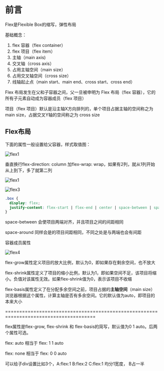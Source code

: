 # 前言

Flex是Flexible Box的缩写，弹性布局

基础概念：

1. flex 容器（flex container）
2. flex 项目（flex item）
3. 主轴（main axis)
4. 交叉轴（cross axis）
5. 占用主轴空间（main size）
6. 占用交叉轴空间（cross size）
7. 线轴起止点（main start、main end、cross start、cross end）

Flex 布局发生在父和子容器之间，父一旦被申明为 Flex 布局（flex 容器），它的所有子元素自动成为容器成员（flex 项目）

项目（flex 项目）默认是沿主轴X方向排列的，单个项目占据主轴的空间称之为 main size，占据交叉Y轴的空间称之为 cross size

## Flex布局

下面的属性一般设置给父容器，样式取值图：

![flex1](https://imgs.luckynwa.top/profile/mdS/flex1.png)

垂直换行flex-direction: column 加flex-wrap: wrap，如果有2列，就从1列开始从上到下，多了就第二列

![flex1](https://imgs.luckynwa.top/profile/mdS/flex2.png)

![flex3](https://imgs.luckynwa.top/profile/mdS/flex3.png)



```CSS
.box {
  display: flex;
  justify-content: flex-start | flex-end | center | space-between | space-around;
}
```

space-between 会使项目两端对齐，并且项目之间的间距相同

space-around 同样会是的项目间距相同，不同之处是与两端也会有间距



容器成员属性

![flex4](https://imgs.luckynwa.top/profile/mdS/flex4.png)

flex-grow属性定义项目的放大比例，默认为0，即如果存在剩余空间，也不放大

flex-shrink属性定义了项目的缩小比例，默认为1，即如果空间不足，该项目将缩小。负值对该属性无效。如果flex-shrink值为0，表示该项目不收缩

flex-basis属性定义了在分配多余空间之前，项目占据的**主轴空间**（main size）浏览器根据这个属性，计算主轴是否有多余空间。它的默认值为auto，即项目的本来大小

======================================================================================

flex属性是flex-grow, flex-shrink 和 flex-basis的简写，默认值为0 1 auto。后两个属性可选。

flex: auto  相当于 flex: 1 1 auto

flex: none 相当于 flex: 0 0 auto

可以给子div设置比如3个，A:flex:1  B:flex:2  C:flex:1      均分1宽度， B占一半


